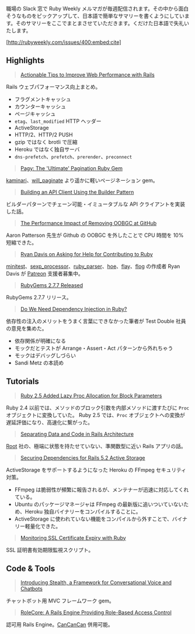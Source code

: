 職場の Slack 窓で Ruby Weekly メルマガが毎週配信されます。その中から面白そうなものをピックアップして、日本語で簡単なサマリーを書くようにしています。そのサマリーをここでまとまさせていただきます。くだけた日本語で失礼いたします。

[http://rubyweekly.com/issues/400:embed:cite]

## Highlights

> [Actionable Tips to Improve Web Performance with Rails](https://rubyweekly.com/link/47539/web)

Rails ウェブパフォーマンス向上まとめ。

- フラグメントキャッシュ
- カウンターキャッシュ
- ページキャッシュ
- `etag`、`last_modified` HTTP ヘッダー
- ActiveStorage
- HTTP/2、HTTP/2 PUSH
- gzip ではなく brotli で圧縮
- Heroku ではなく独自サーバ
- `dns-prefetch`、`prefetch`、`prerender`、`preconnect`

> [Pagy: The 'Ultimate' Pagination Ruby Gem](https://rubyweekly.com/link/47542/web)

[kaminari](https://github.com/kaminari/kaminari)、[will_paginate](https://github.com/mislav/will_paginate) より遥かに軽いページネーション gem。

> [Building an API Client Using the Builder Pattern](https://rubyweekly.com/link/47547/web)

ビルダーパターンでチェーン可能・イミュータブルな API クライアントを実装した話。

> [The Performance Impact of Removing OOBGC at GitHub](https://rubyweekly.com/link/47548/web)

Aaron Patterson 先生が Github の OOBGC を外したことで CPU 時間を 10% 短縮できた。

> [Ryan Davis on Asking for Help for Contributing to Ruby](https://rubyweekly.com/link/47549/web)

[minitest](https://github.com/seattlerb/minitest)、[sexp_processor](https://github.com/seattlerb/sexp_processor)、[ruby_parser](https://github.com/seattlerb/ruby_parser)、[hoe](https://github.com/seattlerb/hoe)、[flay](https://github.com/seattlerb/flay)、[flog](https://github.com/seattlerb/flog) の作成者 Ryan Davis が [Patreon](https://www.patreon.com/zenspider/memberships) 支援者募集中。

> [RubyGems 2.7.7 Released](https://rubyweekly.com/link/47550/web)

RubyGems 2.7.7 リリース。

> [Do We Need Dependency Injection in Ruby?](https://rubyweekly.com/link/47553/web)

依存性の注入のメリットをうまく言葉にできなかった筆者が Test Double 社員の意見を集めた。

- 依存関係が明確になる
- モックだとテストが Arrange・Assert・Act パターンから外れちゃう
- モックはデバッグしづらい
- Sandi Metz の本読め

## Tutorials

> [Ruby 2.5 Added Lazy Proc Allocation for Block Parameters](https://rubyweekly.com/link/47557/web)

Ruby 2.4 以前では、メソッドのブロック引数を内部メソッドに渡すたびに `Proc` オブジェクトに変換していた。
Ruby 2.5 では、`Proc` オブジェクトへの変換が遅延評価になり、高速化に繋がった。

> [Separating Data and Code in Rails Architecture](https://rubyweekly.com/link/47558/web)

[Root](https://www.joinroot.com/) 社の、極端に状態を持たせていない、準関数型に近い Rails アプリの話。

> [Securing Dependencies for Rails 5.2 Active Storage](https://rubyweekly.com/link/47559/web)

ActiveStorage をサポートするようになった Heroku の FFmpeg セキュリティ対策。

- FFmpeg は脆弱性が頻繁に報告されるが、メンテナーが迅速に対応してくれている。
- Ubuntu のパッケージマネージャは FFmpeg の最新版に追いついていないため、Heroku 独自バイナリーをコンパイルすることに。
- ActiveStorage に使われていない機能をコンパイルから外すことで、バイナリー軽量化できた。

> [Monitoring SSL Certificate Expiry with Ruby](https://rubyweekly.com/link/47563/web)

SSL 証明書有効期限監視スクリプト。

## Code & Tools

> [Introducing Stealth, a Framework for Conversational Voice and Chatbots](https://rubyweekly.com/link/47564/web)

チャットボット用 MVC フレームワーク gem。

> [RoleCore: A Rails Engine Providing Role-Based Access Control](https://rubyweekly.com/link/47568/web)

認可用 Rails Engine。[CanCanCan](https://github.com/CanCanCommunity/cancancan) 併用可能。
